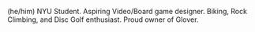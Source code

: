 (he/him)
NYU Student.
Aspiring Video/Board game designer.
Biking, Rock Climbing, and Disc Golf enthusiast.
Proud owner of Glover.
